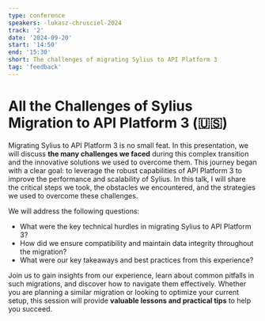 ```yaml
---
type: conference
speakers: -lukasz-chrusciel-2024 
track: '2'
date: '2024-09-20'
start: '14:50'
end: '15:30'
short: The challenges of migrating Sylius to API Platform 3 
tag: 'feedback'
---
```


# All the Challenges of Sylius Migration to API Platform 3 (🇺🇸)

Migrating Sylius to API Platform 3 is no small feat. In this presentation, we will discuss **the many challenges we faced** during this complex transition and the innovative solutions we used to overcome them. This journey began with a clear goal: to leverage the robust capabilities of API Platform 3 to improve the performance and scalability of Sylius. In this talk, I will share the critical steps we took, the obstacles we encountered, and the strategies we used to overcome these challenges.

We will address the following questions:

- What were the key technical hurdles in migrating Sylius to API Platform 3?
- How did we ensure compatibility and maintain data integrity throughout the migration?
- What were our key takeaways and best practices from this experience?


Join us to gain insights from our experience, learn about common pitfalls in such migrations, and discover how to navigate them effectively. Whether you are planning a similar migration or looking to optimize your current setup, this session will provide **valuable lessons and practical tips** to help you succeed.
